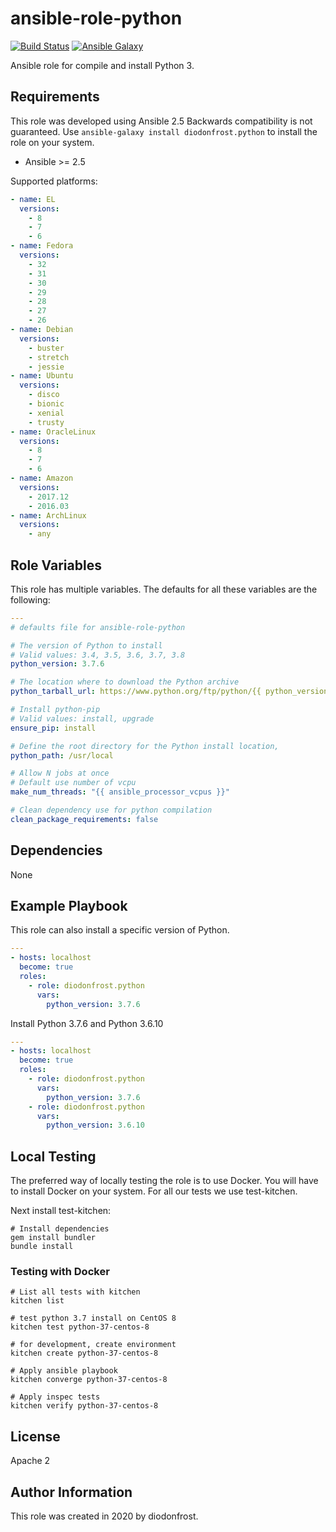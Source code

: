 # ansible-role-python

[![Build Status](https://travis-ci.com/diodonfrost/ansible-role-python.svg?branch=master)](https://travis-ci.com/diodonfrost/ansible-role-python)
[![Ansible Galaxy](https://img.shields.io/badge/galaxy-diodonfrost.python-660198.svg)](https://galaxy.ansible.com/diodonfrost/python)

Ansible role for compile and install Python 3.

## Requirements

This role was developed using Ansible 2.5 Backwards compatibility is not guaranteed.
Use `ansible-galaxy install diodonfrost.python` to install the role on your system.
*   Ansible >= 2.5

Supported platforms:

```yaml
- name: EL
  versions:
    - 8
    - 7
    - 6
- name: Fedora
  versions:
    - 32
    - 31
    - 30
    - 29
    - 28
    - 27
    - 26
- name: Debian
  versions:
    - buster
    - stretch
    - jessie
- name: Ubuntu
  versions:
    - disco
    - bionic
    - xenial
    - trusty
- name: OracleLinux
  versions:
    - 8
    - 7
    - 6
- name: Amazon
  versions:
    - 2017.12
    - 2016.03
- name: ArchLinux
  versions:
    - any
```

## Role Variables

This role has multiple variables. The defaults for all these variables are the following:

```yaml
---
# defaults file for ansible-role-python

# The version of Python to install
# Valid values: 3.4, 3.5, 3.6, 3.7, 3.8
python_version: 3.7.6

# The location where to download the Python archive
python_tarball_url: https://www.python.org/ftp/python/{{ python_version }}/Python-{{ python_version }}.tgz

# Install python-pip
# Valid values: install, upgrade
ensure_pip: install

# Define the root directory for the Python install location,
python_path: /usr/local

# Allow N jobs at once
# Default use number of vcpu
make_num_threads: "{{ ansible_processor_vcpus }}"

# Clean dependency use for python compilation
clean_package_requirements: false
```

## Dependencies

None

## Example Playbook

This role can also install a specific version of Python.

```yaml
---
- hosts: localhost
  become: true
  roles:
    - role: diodonfrost.python
      vars:
        python_version: 3.7.6
```

Install Python 3.7.6 and Python 3.6.10

```yaml
---
- hosts: localhost
  become: true
  roles:
    - role: diodonfrost.python
      vars:
        python_version: 3.7.6
    - role: diodonfrost.python
      vars:
        python_version: 3.6.10
```

## Local Testing

The preferred way of locally testing the role is to use Docker. You will have to install Docker on your system.
For all our tests we use test-kitchen.

Next install test-kitchen:

```shell
# Install dependencies
gem install bundler
bundle install
```

### Testing with Docker

```shell
# List all tests with kitchen
kitchen list

# test python 3.7 install on CentOS 8
kitchen test python-37-centos-8

# for development, create environment
kitchen create python-37-centos-8

# Apply ansible playbook
kitchen converge python-37-centos-8

# Apply inspec tests
kitchen verify python-37-centos-8
```

## License

Apache 2

## Author Information

This role was created in 2020 by diodonfrost.
